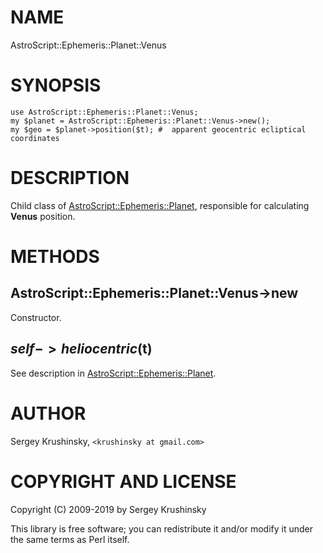 # NAME

AstroScript::Ephemeris::Planet::Venus

# SYNOPSIS

    use AstroScript::Ephemeris::Planet::Venus;
    my $planet = AstroScript::Ephemeris::Planet::Venus->new();
    my $geo = $planet->position($t); #  apparent geocentric ecliptical coordinates

# DESCRIPTION

Child class of [AstroScript::Ephemeris::Planet](https:/github.com/skrushinsky/astroscript/docs/AstroScript/Ephemeris/Planet.md), responsible for calculating
**Venus** position.

# METHODS

## AstroScript::Ephemeris::Planet::Venus->new

Constructor.

## $self->heliocentric($t)

See description in [AstroScript::Ephemeris::Planet](https:/github.com/skrushinsky/astroscript/docs/AstroScript/Ephemeris/Planet.md).

# AUTHOR

Sergey Krushinsky, `<krushinsky at gmail.com>`

# COPYRIGHT AND LICENSE

Copyright (C) 2009-2019 by Sergey Krushinsky

This library is free software; you can redistribute it and/or modify
it under the same terms as Perl itself.
